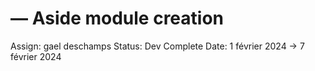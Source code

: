 # — Aside module creation

Assign: gael deschamps
Status: Dev Complete
Date: 1 février 2024 → 7 février 2024